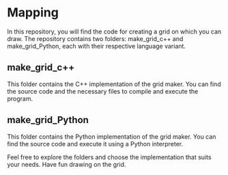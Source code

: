 # Mapping
In this repository, you will find the code for creating a grid on which you can draw. The repository contains two folders: make_grid_c++ and make_grid_Python, each with their respective language variant.

## make_grid_c++
This folder contains the C++ implementation of the grid maker. You can find the source code and the necessary files to compile and execute the program.

## make_grid_Python
This folder contains the Python implementation of the grid maker. You can find the source code and execute it using a Python interpreter.

Feel free to explore the folders and choose the implementation that suits your needs. Have fun drawing on the grid.